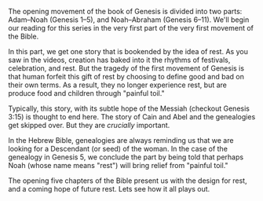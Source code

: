 The opening movement of the book of Genesis is divided into two parts: Adam–Noah (Genesis 1–5), and Noah–Abraham (Genesis 6–11). We'll begin our reading for this series in the very first part of the very first movement of the Bible.

In this part, we get one story that is bookended by the idea of rest. As you saw in the videos, creation has baked into it the rhythms of festivals, celebration, and rest. But the tragedy of the first movement of Genesis is that human forfeit this gift of rest by choosing to define good and bad on their own terms. As a result, they no longer experience rest, but are produce food and children through "painful toil."

Typically, this story, with its subtle hope of the Messiah (checkout Genesis 3:15) is thought to end here. The story of Cain and Abel and the genealogies get skipped over. But they are _crucially_ important.

In the Hebrew Bible, genealogies are always reminding us that we are looking for a Descendant (or seed) of the woman. In the case of the genealogy in Genesis 5, we conclude the part by being told that perhaps Noah (whose name means "rest") will bring relief from "painful toil." 

The opening five chapters of the Bible present us with the design for rest, and a coming hope of future rest. Lets see how it all plays out.